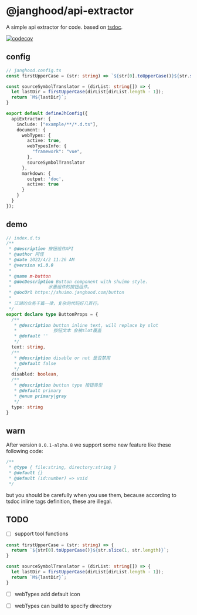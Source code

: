 # @janghood/api-extractor

A simple api extractor for code. based on [tsdoc](https://tsdoc.org/).

[![codecov](https://codecov.io/gh/janghood/api-extractor/branch/master/graph/badge.svg?token=NU71GX2KFM)](https://codecov.io/gh/janghood/api-extractor)

## config

```typescript
// janghood.config.ts
const firstUpperCase = (str: string) => `${str[0].toUpperCase()}${str.slice(1, str.length)}`;

const sourceSymbolTranslator = (dirList: string[]) => {
  let lastDir = firstUpperCase(dirList[dirList.length - 1]);
  return `M${lastDir}`;
}

export default defineJhConfig({
  apiExtractor: {
    include: ["example/**/*.d.ts"],
    document: {
      webTypes: {
        active: true,
        webTypesInfo: {
          "framework": "vue",
        },
        sourceSymbolTranslator
      },
      markdown: {
        output: 'doc',
        active: true
      }
    }
  }
});

```

## demo

```typescript
// index.d.ts
/**
 * @description 按钮组件API
 * @author 阿怪
 * @date 2022/4/2 11:26 AM
 * @version v1.0.0
 *
 * @name m-button
 * @docDescription Button component with shuimo style.
 *              水墨组件的按钮组件。
 * @docUrl https://shuimo.janghood.com/button
 *
 * 江湖的业务千篇一律，复杂的代码好几百行。
 */
export declare type ButtonProps = {
  /**
   * @description button inline text, will replace by slot
   *              按钮文本 会被slot覆盖
   * @default ''
   */
  text: string,
  /**
   * @description disable or not 是否禁用
   * @default false
   */
  disabled: boolean,
  /**
   * @description button type 按钮类型
   * @default primary
   * @enum primary|gray
   */
  type: string
}

```

## warn

After version `0.0.1-alpha.8` we support some new feature like these following code:

```ts
/**
 * @type { file:string, directory:string }
 * @default {}
 * @default (id:number) => void
 */
```

but you should be carefully when you use them,
because according to tsdoc inline tags definition, these are illegal.

## TODO

- [ ] support tool functions

```typescript
const firstUpperCase = (str: string) => {
  return `${str[0].toUpperCase()}${str.slice(1, str.length)}`;
}

const sourceSymbolTranslator = (dirList: string[]) => {
  let lastDir = firstUpperCase(dirList[dirList.length - 1]);
  return `M${lastDir}`;
}
```

- [ ] webTypes add default icon
- [ ] webTypes can build to specify directory

